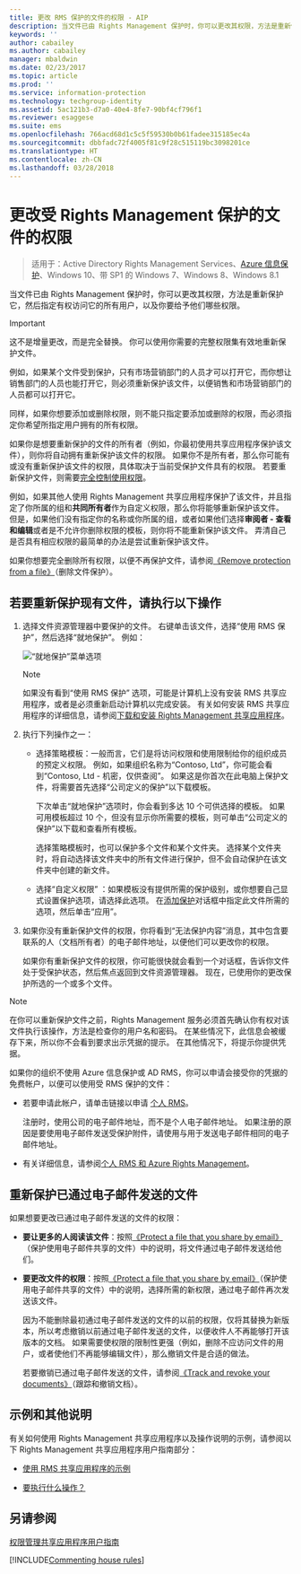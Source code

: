 ```yaml
---
title: 更改 RMS 保护的文件的权限 - AIP
description: 当文件已由 Rights Management 保护时，你可以更改其权限，方法是重新保护它，然后指定有权访问它的所有用户，以及你要给予他们哪些权限。
keywords: ''
author: cabailey
ms.author: cabailey
manager: mbaldwin
ms.date: 02/23/2017
ms.topic: article
ms.prod: ''
ms.service: information-protection
ms.technology: techgroup-identity
ms.assetid: 5ac121b3-d7a0-40e4-8fe7-90bf4cf796f1
ms.reviewer: esaggese
ms.suite: ems
ms.openlocfilehash: 766acd68d1c5c5f59530b0b61fadee315185ec4a
ms.sourcegitcommit: dbbfadc72f4005f81c9f28c515119bc3098201ce
ms.translationtype: HT
ms.contentlocale: zh-CN
ms.lasthandoff: 03/28/2018
---
```

# <a name="change-permissions-on-files-that-have-been-protected-by-rights-management"></a>更改受 Rights Management 保护的文件的权限

>适用于：Active Directory Rights Management Services、[Azure 信息保护](https://azure.microsoft.com/pricing/details/information-protection)、Windows 10、带 SP1 的 Windows 7、Windows 8、Windows 8.1

当文件已由 Rights Management 保护时，你可以更改其权限，方法是重新保护它，然后指定有权访问它的所有用户，以及你要给予他们哪些权限。

> [!IMPORTANT]
> 这不是增量更改，而是完全替换。 你可以使用你需要的完整权限集有效地重新保护文件。
> 
>  例如，如果某个文件受到保护，只有市场营销部门的人员才可以打开它，而你想让销售部门的人员也能打开它，则必须重新保护该文件，以便销售和市场营销部门的人员都可以打开它。
>
> 同样，如果你想要添加或删除权限，则不能只指定要添加或删除的权限，而必须指定你希望所指定用户拥有的所有权限。

如果你是想要重新保护的文件的所有者（例如，你最初使用共享应用程序保护该文件），则你将自动拥有重新保护该文件的权限。 如果你不是所有者，那么你可能有或没有重新保护该文件的权限，具体取决于当前受保护文件具有的权限。 若要重新保护文件，则需要[完全控制使用权限](../deploy-use/configure-usage-rights.md#usage-rights-and-descriptions)。

例如，如果其他人使用 Rights Management 共享应用程序保护了该文件，并且指定了你所属的组和**共同所有者**作为自定义权限，那么你将能够重新保护该文件。 但是，如果他们没有指定你的名称或你所属的组，或者如果他们选择**审阅者 - 查看和编辑**或者是不允许你删除权限的模板，则你将不能重新保护该文件。 弄清自己是否具有相应权限的最简单的办法是尝试重新保护该文件。

如果你想要完全删除所有权限，以便不再保护文件，请参阅[《Remove protection from a file》](sharing-app-remove-protection.md)（删除文件保护）。

## <a name="to-re-protect-a-file-in-place"></a>若要重新保护现有文件，请执行以下操作

1.  选择文件资源管理器中要保护的文件。 右键单击该文件，选择“使用 RMS 保护”，然后选择“就地保护”。 例如：

    ![“就地保护”菜单选项](../media/ADRMS_MSRMSApp_SP_CompanyDefined.png)

    > [!NOTE]
    > 如果没有看到“使用 RMS 保护”  选项，可能是计算机上没有安装 RMS 共享应用程序，或者是必须重新启动计算机以完成安装。 有关如何安装 RMS 共享应用程序的详细信息，请参阅[下载和安装 Rights Management 共享应用程序](install-sharing-app.md)。

2.  执行下列操作之一：

    -   选择策略模板：一般而言，它们是将访问权限和使用限制给你的组织成员的预定义权限。 例如，如果组织名称为“Contoso, Ltd”，你可能会看到“Contoso, Ltd - 机密，仅供查阅”。 如果这是你首次在此电脑上保护文件，将需要首先选择“公司定义的保护”以下载模板。

        下次单击“就地保护”选项时，你会看到多达 10 个可供选择的模板。 如果可用模板超过 10 个，但没有显示你所需要的模板，则可单击“公司定义的保护”以下载和查看所有模板。

        选择策略模板时，也可以保护多个文件和某个文件夹。 选择某个文件夹时，将自动选择该文件夹中的所有文件进行保护，但不会自动保护在该文件夹中创建的新文件。

    -   选择“自定义权限” ：如果模板没有提供所需的保护级别，或你想要自己显式设置保护选项，请选择此选项。 在[添加保护](sharing-app-dialog-box.md)对话框中指定此文件所需的选项，然后单击“应用”。

3. 如果你没有重新保护文件的权限，你将看到“无法保护内容”消息，其中包含要联系的人（文档所有者）的电子邮件地址，以便他们可以更改你的权限。

    如果你有重新保护文件的权限，你可能很快就会看到一个对话框，告诉你文件处于受保护状态，然后焦点返回到文件资源管理器。 现在，已使用你的更改保护所选的一个或多个文件。 

> [!NOTE]
> 在你可以重新保护文件之前，Rights Management 服务必须首先确认你有权对该文件执行该操作，方法是检查你的用户名和密码。 在某些情况下，此信息会被缓存下来，所以你不会看到要求出示凭据的提示。 在其他情况下，将提示你提供凭据。
>
> 如果你的组织不使用 Azure 信息保护或 AD RMS，你可以申请会接受你的凭据的免费帐户，以便可以使用受 RMS 保护的文件：
>
> -   若要申请此帐户，请单击链接以申请 [个人 RMS](http://go.microsoft.com/fwlink/?LinkId=309469)。
>
>     注册时，使用公司的电子邮件地址，而不是个人电子邮件地址。 如果注册的原因是要使用电子邮件发送受保护附件，请使用与用于发送电子邮件相同的电子邮件地址。
> -   有关详细信息，请参阅[个人 RMS 和 Azure Rights Management](../understand-explore/rms-for-individuals.md)。

## <a name="to-re-protect-a-file-that-you-have-emailed"></a>重新保护已通过电子邮件发送的文件

如果想要更改已通过电子邮件发送的文件的权限：

- **要让更多的人阅读该文件**：按照[《Protect a file that you share by email》](sharing-app-protect-by-email.md)（保护使用电子邮件共享的文件）中的说明，将文件通过电子邮件发送给他们。

- **要更改文件的权限**：按照[《Protect a file that you share by email》](sharing-app-protect-by-email.md)（保护使用电子邮件共享的文件）中的说明，选择所需的新权限，通过电子邮件再次发送该文件。 

    因为不能删除最初通过电子邮件发送的文件的以前的权限，仅将其替换为新版本，所以考虑撤销以前通过电子邮件发送的文件，以便收件人不再能够打开该版本的文档。 如果需要使权限的限制性更强（例如，删除不应访问文件的用户，或者使他们不再能够编辑文件），那么撤销文件是合适的做法。

    若要撤销已通过电子邮件发送的文件，请参阅[《Track and revoke your documents》](sharing-app-track-revoke.md)（跟踪和撤销文档）。


## <a name="examples-and-other-instructions"></a>示例和其他说明
有关如何使用 Rights Management 共享应用程序以及操作说明的示例，请参阅以下 Rights Management 共享应用程序用户指南部分：

-   [使用 RMS 共享应用程序的示例](sharing-app-user-guide.md#examples-for-using-the-rms-sharing-application)

-   [要执行什么操作？](sharing-app-user-guide.md#what-do-you-want-to-do)

## <a name="see-also"></a>另请参阅
[权限管理共享应用程序用户指南](sharing-app-user-guide.md)

[!INCLUDE[Commenting house rules](../includes/houserules.md)]